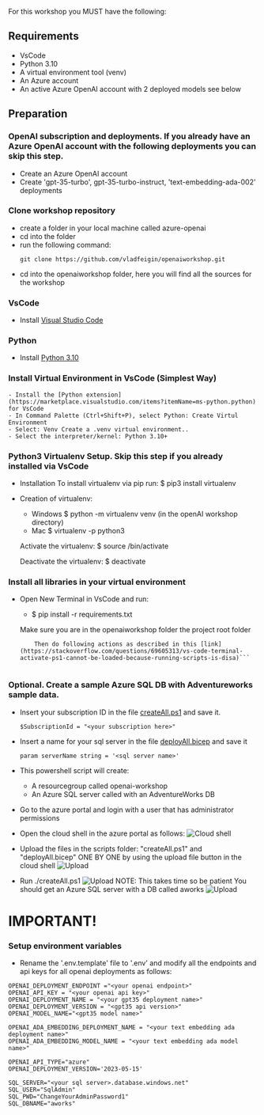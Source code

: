 For this workshop you MUST have the following:

## Requirements
- VsCode
- Python 3.10
- A virtual environment tool (venv)
- An Azure account 
- An active Azure OpenAI account with 2 deployed models see below

## Preparation

### OpenAI subscription and deployments. If you already have an Azure OpenAI account with the following deployments you can skip this step.
* Create an Azure OpenAI account
* Create 'gpt-35-turbo',  gpt-35-turbo-instruct, 'text-embedding-ada-002' deployments


### Clone workshop repository
 - create a folder in your local machine called azure-openai
 - cd into the folder
 - run the following command:
    ```
    git clone https://github.com/vladfeigin/openaiworkshop.git 
    ```
- cd into the openaiworkshop folder, here you will find all the sources for the workshop

### VsCode
* Install [Visual Studio Code](https://code.visualstudio.com/)


### Python
* Install [Python 3.10](https://www.python.org/downloads/release/python-31011/)

### Install Virtual Environment in VsCode (Simplest Way)
    - Install the [Python extension](https://marketplace.visualstudio.com/items?itemName=ms-python.python) for VsCode
    - In Command Palette (Ctrl+Shift+P), select Python: Create Virtul Environment
    - Select: Venv Create a .venv virtual environment..
    - Select the interpreter/kernel: Python 3.10+ 


### Python3 Virtualenv Setup. Skip this step if you already installed via VsCode
*  Installation
        To install virtualenv via pip run:
            $ pip3 install virtualenv
* Creation of virtualenv:
    - Windows
    $ python -m virtualenv venv (in the openAI workshop directory)
    - Mac
    $ virtualenv -p python3 <desired-path>

    Activate the virtualenv:
    $ source <desired-path>/bin/activate

    Deactivate the virtualenv:
    $ deactivate

### Install all libraries in your virtual environment
 - Open New Terminal in VsCode and run:
    - $ pip install -r requirements.txt

    Make sure you are in the openaiworkshop folder the project root folder

   ``` Windows users: If you encouner this error when opening a new terminal: _venv\Scripts\Activate.ps1 cannot be loaded because running scripts is disabled on this system._ 
       Then do following actions as described in this [link](https://stackoverflow.com/questions/69605313/vs-code-terminal-activate-ps1-cannot-be-loaded-because-running-scripts-is-disa)```


### Optional. Create a sample Azure SQL DB with Adventureworks sample data.
* Insert your subscription ID in the file [createAll.ps1](./scripts/createAll.ps1) and save it. 
    ```
    $SubscriptionId = "<your subscription here>"
    ```
* Insert a name for your sql server in the file [deployAll.bicep](./scripts/deployAll.bicep) and save it
    ```
    param serverName string = '<sql server name>'
    ```
* This powershell script will create:
    * A resourcegroup called openai-workshop
    * An Azure SQL server called <your sql server name> with an AdventureWorks DB

* Go to the azure portal and login with a user that has administrator permissions
* Open the cloud shell in the azure portal as follows:
![Cloud shell](./images/step2.png)

* Upload the files in the scripts folder: "createAll.ps1" and "deployAll.bicep" ONE BY ONE by using the upload file button in the cloud shell
![Upload](./images/step3.png)

* Run ./createAll.ps1
![Upload](./images/step4.png)
NOTE: This takes time so be patient
You should get an Azure SQL server with a DB called aworks
![Upload](./images/step5.png)

# IMPORTANT!
### Setup environment variables
* Rename the '.env.template' file to '.env' and modify all the endpoints and api keys for all openai deployments as follows:
```
OPENAI_DEPLOYMENT_ENDPOINT ="<your openai endpoint>" 
OPENAI_API_KEY = "<your openai api key>"
OPENAI_DEPLOYMENT_NAME = "<your gpt35 deployment name>"
OPENAI_DEPLOYMENT_VERSION = "<gpt35 api version>"
OPENAI_MODEL_NAME="<gpt35 model name>"

OPENAI_ADA_EMBEDDING_DEPLOYMENT_NAME = "<your text embedding ada deployment name>"
OPENAI_ADA_EMBEDDING_MODEL_NAME = "<your text embedding ada model name>"

OPENAI_API_TYPE="azure"
OPENAI_DEPLOYMENT_VERSION='2023-05-15'

SQL_SERVER="<your sql server>.database.windows.net"
SQL_USER="SqlAdmin"
SQL_PWD="ChangeYourAdminPassword1"
SQL_DBNAME="aworks"
```
